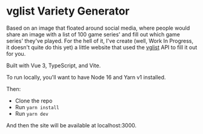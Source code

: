 # vglist Variety Generator

Based on an image that floated around social media, where people would share an image with a list of 100 game series' and fill out which game series' they've played. For the hell of it, I've create (well, Work In Progress, it doesn't quite do this yet) a little website that used the [vglist](https://vglist.co) API to fill it out for you.

Built with Vue 3, TypeScript, and Vite.

To run locally, you'll want to have Node 16 and Yarn v1 installed.

Then:
- Clone the repo
- Run `yarn install`
- Run `yarn dev`

And then the site will be available at localhost:3000.
